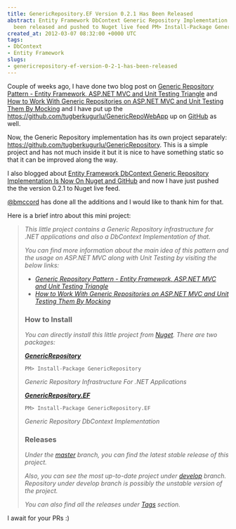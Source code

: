```yaml
---
title: GenericRepository.EF Version 0.2.1 Has Been Released
abstract: Entity Framework DbContext Generic Repository Implementation v0.2.1 has
  been released and pushed to Nuget live feed PM> Install-Package GenericRepository.EF
created_at: 2012-03-07 08:32:00 +0000 UTC
tags:
- DbContext
- Entity Framework
slugs:
- genericrepository-ef-version-0-2-1-has-been-released
---
```


<p>Couple of weeks ago, I have done two blog post on <a href="http://www.tugberkugurlu.com/archive/generic-repository-pattern-entity-framework-asp-net-mvc-and-unit-testing-triangle">Generic Repository Pattern - Entity Framework, ASP.NET MVC and Unit Testing Triangle</a> and <a href="http://www.tugberkugurlu.com/archive/how-to-work-with-generic-repositories-on-asp-net-mvc-and-unit-testing-them-by-mocking">How to Work With Generic Repositories on ASP.NET MVC and Unit Testing Them By Mocking</a> and I have put up the <a href="https://github.com/tugberkugurlu/GenericRepoWebApp">https://github.com/tugberkugurlu/GenericRepoWebApp</a> up on <a title="http://github.com" href="http://github.com" target="_blank">GitHub</a> as well.</p>
<p>Now, the Generic Repository implementation has its own project separately: <a href="https://github.com/tugberkugurlu/GenericRepository">https://github.com/tugberkugurlu/GenericRepository</a>. This is a simple project and has not much inside it but it is nice to have something static so that it can be improved along the way.</p>
<p>I also blogged about <a title="http://www.tugberkugurlu.com/archive/entity-framework-dbcontext-generic-repository-implementation-is-now-on-nuget-and-github" href="http://www.tugberkugurlu.com/archive/entity-framework-dbcontext-generic-repository-implementation-is-now-on-nuget-and-github" target="_blank">Entity Framework DbContext Generic Repository Implementation Is Now On Nuget and GitHub</a> and now I have just pushed the the version 0.2.1 to Nuget live feed.</p>
<p><a title="https://github.com/bmccord" href="https://github.com/bmccord" target="_blank">@bmccord</a> has done all the additions and I would like to thank him for that.</p>
<p>Here is a brief intro about this mini project:</p>
<blockquote>
<p><em>This little project contains a Generic Repository infrastructure for .NET applications and also a DbContext Implementation of that.</em></p>
<p><em>You can find more information about the main idea of this pattern and the usage on ASP.NET MVC along with Unit Testing by visiting the below links:</em></p>
<ul>
<li><a href="http://www.tugberkugurlu.com/archive/generic-repository-pattern-entity-framework-asp-net-mvc-and-unit-testing-triangle"><em>Generic Repository Pattern - Entity Framework, ASP.NET MVC and Unit Testing Triangle</em></a></li>
<li><a href="http://www.tugberkugurlu.com/archive/how-to-work-with-generic-repositories-on-asp-net-mvc-and-unit-testing-them-by-mocking"><em>How to Work With Generic Repositories on ASP.NET MVC and Unit Testing Them By Mocking</em></a></li>
</ul>
<h3>How to Install</h3>
<p><em>You can directly install this little project from </em><a href="http://nuget.org/"><em>Nuget</em></a><em>. There are two packages:</em></p>
<p><a href="https://nuget.org/packages/GenericRepository" target="_blank"><strong><em>GenericRepository</em></strong></a></p>
<div class="nuget-badge">
<p><code>PM&gt; Install-Package GenericRepository </code></p>
</div>
<p><em>Generic Repository Infrastructure For .NET Applications</em></p>
<p><strong><a href="https://nuget.org/packages/GenericRepository.EF"><em>GenericRepository.EF</em></a></strong></p>
<div class="nuget-badge">
<p><code>PM&gt; Install-Package GenericRepository.EF </code></p>
</div>
<p><em>Generic Repository DbContext Implementation</em></p>
<h3>Releases</h3>
<p><em>Under the </em><a href="https://github.com/tugberkugurlu/GenericRepository"><em>master</em></a><em> branch, you can find the latest stable release of this project.</em></p>
<p><em>Also, you can see the most up-to-date project under </em><a href="https://github.com/tugberkugurlu/GenericRepository/tree/develop"><em>develop</em></a><em> branch. Repository under develop branch is possibly the unstable version of the project.</em></p>
<p><em>You can also find all the releases under </em><a href="https://github.com/tugberkugurlu/GenericRepository/tags"><em>Tags</em></a><em> section.</em></p>
</blockquote>
<p>I await for your PRs :)</p>